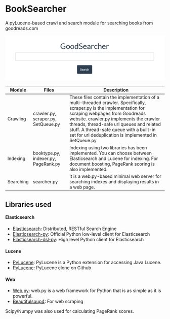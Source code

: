 BookSearcher
============

A pyLucene-based crawl and search module for searching books from goodreads.com

![Image of GoodSearcher homepage](/homepage.png)


| Module  | Files | Description|
|-------|--------|-------------|
|Crawling|crawler.py, scraper.py, SetQueue.py|These files contain the implementation of a multi-threaded crawler. Specifically, scraper.py is the implementation for scraping webpages from Goodreads website. crawler.py implements the crawler threads, thread-safe url queues and related stuff. A thread-safe queue with a built-in set for url deduplication is implemented in SetQueue.py|
|Indexing|booktype.py, indexer.py, PageRank.py| Indexing using two libraries has been implemented. You can choose between Elasticsearch and Lucene for indexing. For document boosting, PageRank scoring is also implemented.|
|Searching|searcher.py| It is a web.py-based minimal web server for searching indexes and displaying results in a web page.|

## Libraries used
#### Elasticsearch
* [Elasticsearch](https://github.com/elasticsearch/elasticsearch): Distributed, RESTful Search Engine
* [Elasticsearch-py](https://github.com/elasticsearch/elasticsearch-py): Official Python low-level client for Elasticsearch
* [Elasticsearch-dsl-py](https://github.com/elasticsearch/elasticsearch-dsl-py): High level Python client for Elasticsearch

#### Lucene
* [PyLucene](http://lucene.apache.org/pylucene/): PyLucene is a Python extension for accessing Java Lucene.
* [PyLucene](https://github.com/svn2github/pylucene): PyLucene clone on Github

#### Web
* [Web.py](http://webpy.org/): web.py is a web framework for Python that is as simple as it is powerful.
* [Beautifulsoup4](http://www.crummy.com/software/BeautifulSoup/): For web scraping

Scipy/Numpy was also used for calculating PageRank scores.
